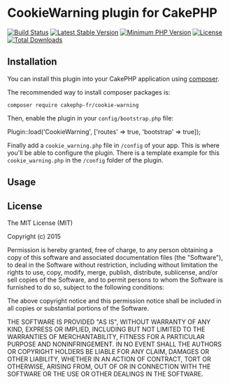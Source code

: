 # CookieWarning plugin for CakePHP

[![Build Status](https://api.travis-ci.org/cakephp-fr/cookie-warning.png?branch=master)](https://travis-ci.org/cakephp-fr/cookie-warning)
[![Latest Stable Version](https://poser.pugx.org/cakephp-fr/cookie-warning/v/stable.png)](https://packagist.org/packages/cakephp-fr/cookie-warning)
[![Minimum PHP Version](http://img.shields.io/badge/php-%3E%3D%205.4-8892BF.svg)](https://php.net/)
[![License](https://poser.pugx.org/cakephp-fr/cookie-warning/license.png)](https://packagist.org/packages/cakephp-fr/cookie-warning)
[![Total Downloads](https://poser.pugx.org/cakephp-fr/cookie-warning/d/total.png)](https://packagist.org/packages/cakephp-fr/cookie-warning)

## Installation

You can install this plugin into your CakePHP application using [composer](http://getcomposer.org).

The recommended way to install composer packages is:

```
composer require cakephp-fr/cookie-warning
```

Then, enable the plugin in your `config/bootstrap.php` file:

Plugin::load('CookieWarning', ['routes' => true, 'bootstrap' => true]);

Finally add a `cookie_warning.php` file in `/config` of your app. This is where you'll be able to configure the plugin. There is a template example for this `cookie_warning.php` in the `/config` folder of the plugin.

## Usage



## License

The MIT License (MIT)

Copyright (c) 2015 <copyright holders>

Permission is hereby granted, free of charge, to any person obtaining a copy
of this software and associated documentation files (the "Software"), to deal
in the Software without restriction, including without limitation the rights
to use, copy, modify, merge, publish, distribute, sublicense, and/or sell
copies of the Software, and to permit persons to whom the Software is
furnished to do so, subject to the following conditions:

The above copyright notice and this permission notice shall be included in
all copies or substantial portions of the Software.

THE SOFTWARE IS PROVIDED "AS IS", WITHOUT WARRANTY OF ANY KIND, EXPRESS OR
IMPLIED, INCLUDING BUT NOT LIMITED TO THE WARRANTIES OF MERCHANTABILITY,
FITNESS FOR A PARTICULAR PURPOSE AND NONINFRINGEMENT. IN NO EVENT SHALL THE
AUTHORS OR COPYRIGHT HOLDERS BE LIABLE FOR ANY CLAIM, DAMAGES OR OTHER
LIABILITY, WHETHER IN AN ACTION OF CONTRACT, TORT OR OTHERWISE, ARISING FROM,
OUT OF OR IN CONNECTION WITH THE SOFTWARE OR THE USE OR OTHER DEALINGS IN
THE SOFTWARE.
